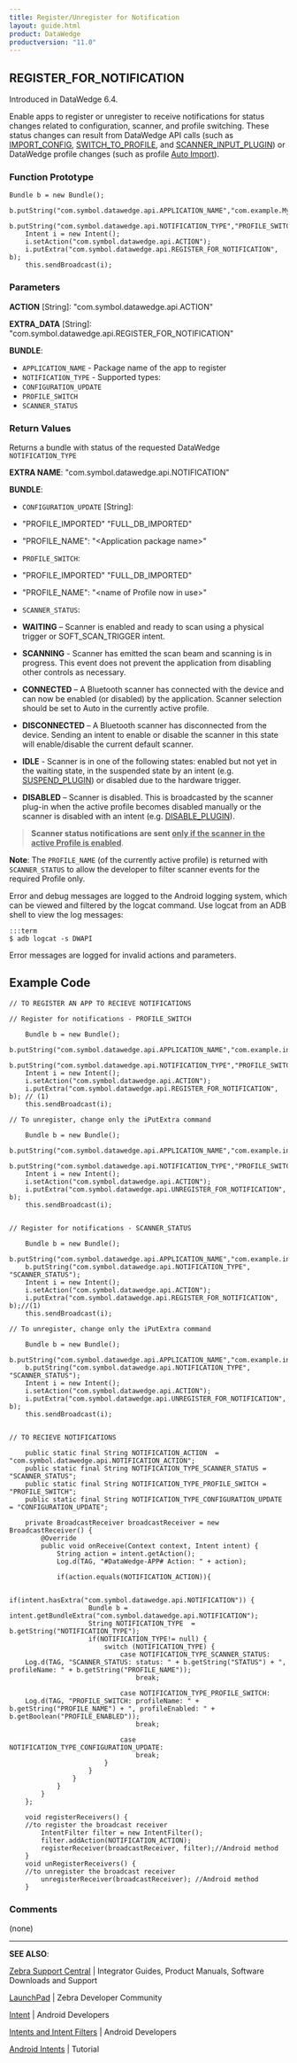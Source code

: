 ```yaml
---
title: Register/Unregister for Notification
layout: guide.html
product: DataWedge
productversion: "11.0"
---
```


## REGISTER_FOR_NOTIFICATION

Introduced in DataWedge 6.4.

Enable apps to register or unregister to receive notifications for status changes related to configuration, scanner, and profile switching. These status changes can result from DataWedge API calls (such as [IMPORT_CONFIG](../importconfig), [SWITCH_TO_PROFILE](../switchtoprofile), and [SCANNER_INPUT_PLUGIN](../scannerinputplugin)) or DataWedge profile changes (such as profile [Auto Import](../../settings/#autoimport)).

<!--
Used to register/unregister an app to receive a notification when the status of a DataWedge parameter changes by means of an intent. **This function does not monitor changes made using the device UI**. -->

### Function Prototype

    Bundle b = new Bundle();
    	b.putString("com.symbol.datawedge.api.APPLICATION_NAME","com.example.MyApp");
    	b.putString("com.symbol.datawedge.api.NOTIFICATION_TYPE","PROFILE_SWITCH");
    	Intent i = new Intent();
    	i.setAction("com.symbol.datawedge.api.ACTION");
    	i.putExtra("com.symbol.datawedge.api.REGISTER_FOR_NOTIFICATION", b);
    	this.sendBroadcast(i);

### Parameters

**ACTION** [String]: "com.symbol.datawedge.api.ACTION"

**EXTRA_DATA** [String]: "com.symbol.datawedge.api.REGISTER_FOR_NOTIFICATION"

**BUNDLE**:

- `APPLICATION_NAME` - Package name of the app to register
- `NOTIFICATION_TYPE` - Supported types:
- `CONFIGURATION_UPDATE`
- `PROFILE_SWITCH`
- `SCANNER_STATUS`

### Return Values

Returns a bundle with status of the requested DataWedge `NOTIFICATION_TYPE`

**EXTRA NAME**: "com.symbol.datawedge.api.NOTIFICATION"

**BUNDLE**:

- `CONFIGURATION_UPDATE` [String]:
- "PROFILE_IMPORTED" "FULL_DB_IMPORTED"
- "PROFILE_NAME": "&lt;Application package name&gt;"

- `PROFILE_SWITCH`:
- "PROFILE_IMPORTED" "FULL_DB_IMPORTED"
- "PROFILE_NAME": "&lt;name of Profile now in use&gt;"

- `SCANNER_STATUS`:
- **WAITING** – Scanner is enabled and ready to scan using a physical trigger or SOFT_SCAN_TRIGGER intent.
- **SCANNING** - Scanner has emitted the scan beam and scanning is in progress. This event does not prevent the application from disabling other controls as necessary.
- **CONNECTED** – A Bluetooth scanner has connected with the device and can now be enabled (or disabled) by the application. Scanner selection should be set to Auto in the currently active profile.

- **DISCONNECTED** – A Bluetooth scanner has disconnected from the device. Sending an intent to enable or disable the scanner in this state will enable/disable the current default scanner.
- **IDLE** - Scanner is in one of the following states: enabled but not yet in the waiting state, in the suspended state by an intent (e.g. [SUSPEND_PLUGIN](../scannerinputplugin)) or disabled due to the hardware trigger.
- **DISABLED** – Scanner is disabled. This is broadcasted by the scanner plug-in when the active profile becomes disabled manually or the scanner is disabled with an intent (e.g. [DISABLE_PLUGIN](../scannerinputplugin)).

> **Scanner status notifications are sent <u>only if the scanner in the active Profile is enabled</u>**.

**Note**: The `PROFILE_NAME` (of the currently active profile) is returned with `SCANNER_STATUS` to allow the developer to filter scanner events for the required Profile only.

Error and debug messages are logged to the Android logging system, which can be viewed and filtered by the logcat command. Use logcat from an ADB shell to view the log messages:

    :::term
    $ adb logcat -s DWAPI

Error messages are logged for invalid actions and parameters.

## Example Code

    // TO REGISTER AN APP TO RECIEVE NOTIFICATIONS

    // Register for notifications - PROFILE_SWITCH

    	Bundle b = new Bundle();
    	b.putString("com.symbol.datawedge.api.APPLICATION_NAME","com.example.intenttest");
    	b.putString("com.symbol.datawedge.api.NOTIFICATION_TYPE","PROFILE_SWITCH");
    	Intent i = new Intent();
    	i.setAction("com.symbol.datawedge.api.ACTION");
    	i.putExtra("com.symbol.datawedge.api.REGISTER_FOR_NOTIFICATION", b); // (1)
    	this.sendBroadcast(i);

    // To unregister, change only the iPutExtra command

    	Bundle b = new Bundle();
    	b.putString("com.symbol.datawedge.api.APPLICATION_NAME","com.example.intenttest");
    	b.putString("com.symbol.datawedge.api.NOTIFICATION_TYPE","PROFILE_SWITCH");
    	Intent i = new Intent();
    	i.setAction("com.symbol.datawedge.api.ACTION");
    	i.putExtra("com.symbol.datawedge.api.UNREGISTER_FOR_NOTIFICATION", b);
    	this.sendBroadcast(i);


    // Register for notifications - SCANNER_STATUS

    	Bundle b = new Bundle();
    	b.putString("com.symbol.datawedge.api.APPLICATION_NAME","com.example.intenttest");
    	b.putString("com.symbol.datawedge.api.NOTIFICATION_TYPE", "SCANNER_STATUS");
    	Intent i = new Intent();
    	i.setAction("com.symbol.datawedge.api.ACTION");
    	i.putExtra("com.symbol.datawedge.api.REGISTER_FOR_NOTIFICATION", b);//(1)
    	this.sendBroadcast(i);

    // To unregister, change only the iPutExtra command

    	Bundle b = new Bundle();
    	b.putString("com.symbol.datawedge.api.APPLICATION_NAME","com.example.intenttest");
    	b.putString("com.symbol.datawedge.api.NOTIFICATION_TYPE", "SCANNER_STATUS");
    	Intent i = new Intent();
    	i.setAction("com.symbol.datawedge.api.ACTION");
    	i.putExtra("com.symbol.datawedge.api.UNREGISTER_FOR_NOTIFICATION", b);
    	this.sendBroadcast(i);


    // TO RECIEVE NOTIFICATIONS

    	public static final String NOTIFICATION_ACTION  = "com.symbol.datawedge.api.NOTIFICATION_ACTION";
    	public static final String NOTIFICATION_TYPE_SCANNER_STATUS = "SCANNER_STATUS";
    	public static final String NOTIFICATION_TYPE_PROFILE_SWITCH = "PROFILE_SWITCH";
    	public static final String NOTIFICATION_TYPE_CONFIGURATION_UPDATE = "CONFIGURATION_UPDATE";

    	private BroadcastReceiver broadcastReceiver = new BroadcastReceiver() {
    	    @Override
    	    public void onReceive(Context context, Intent intent) {
    	        String action = intent.getAction();
    	        Log.d(TAG, "#DataWedge-APP# Action: " + action);

    	        if(action.equals(NOTIFICATION_ACTION)){

    	            if(intent.hasExtra("com.symbol.datawedge.api.NOTIFICATION")) {
    	                Bundle b = intent.getBundleExtra("com.symbol.datawedge.api.NOTIFICATION");
    	                String NOTIFICATION_TYPE  = b.getString("NOTIFICATION_TYPE");
    	                if(NOTIFICATION_TYPE!= null) {
    	                    switch (NOTIFICATION_TYPE) {
    	                        case NOTIFICATION_TYPE_SCANNER_STATUS:
    	Log.d(TAG, "SCANNER_STATUS: status: " + b.getString("STATUS") + ", profileName: " + b.getString("PROFILE_NAME"));
    	                            break;

    	                        case NOTIFICATION_TYPE_PROFILE_SWITCH:
    	Log.d(TAG, "PROFILE_SWITCH: profileName: " + b.getString("PROFILE_NAME") + ", profileEnabled: " + b.getBoolean("PROFILE_ENABLED"));
    	                            break;

    	                        case NOTIFICATION_TYPE_CONFIGURATION_UPDATE:
    	                            break;
    	                    }
    	                }
    	            }
    	        }
    	    }
    	};

    	void registerReceivers() {
    	//to register the broadcast receiver
    	    IntentFilter filter = new IntentFilter();
    	    filter.addAction(NOTIFICATION_ACTION);
    	    registerReceiver(broadcastReceiver, filter);//Android method
    	}
    	void unRegisterReceivers() {
    	//to unregister the broadcast receiver
    	    unregisterReceiver(broadcastReceiver); //Android method
    	}

### Comments

(none)

---

**SEE ALSO**:

[Zebra Support Central](https://www.zebra.com/us/en/support-downloads.html) | Integrator Guides, Product Manuals, Software Downloads and Support

[LaunchPad](https://developer.zebra.com/welcome) | Zebra Developer Community

[Intent](https://developer.android.com/reference/android/content/Intent.html) | Android Developers

[Intents and Intent Filters](http://developer.android.com/guide/components/intents-filters.html) | Android Developers

[Android Intents](http://www.vogella.com/tutorials/AndroidIntent/article.html) | Tutorial
